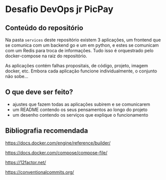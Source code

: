 # Desafio DevOps jr PicPay

## Conteúdo do repositório
Na pasta `services` deste repositório existem 3 aplicações, um frontend que se comunica com um backend go e um em python, e estes se comunicam com um Redis para troca de informações. Tudo isso é orquestrado pelo docker-compose na raiz do repositório.

As aplicações contém falhas propositais, de código, projeto, imagem docker, etc. Embora cada aplicação funcione individualmente, o conjunto não sobe...

## O que deve ser feito?
- ajustes que fazem todas as aplicações subirem e se comunicarem
- um README contendo os seus pensamentos ao longo do projeto
- um desenho contendo os serviços que explique o funcionamento

## Bibliografia recomendada
https://docs.docker.com/engine/reference/builder/

https://docs.docker.com/compose/compose-file/

https://12factor.net/

https://conventionalcommits.org/